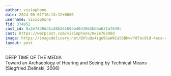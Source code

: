 ```yaml
---
author: visiophone
date: 2024-05-01T16:13:12+0000
username: visiophone
fid: 374952
cast_id: 0x2e7839dd1cd8b26169ea40d3962bbba631a7649c
cast: https://warpcast.com/visiophone/0x2e7839dd
image: https://imagedelivery.net/BXluQx4ige9GuW0Ia56BHw/fd7ec01d-4eca-4ecc-d5f8-755128ab2e00/original
layout: post
---
```

DEEP TIME OF THE MEDIA  
Toward an Archaeology of Hearing and Seeing by Technical Means  
(Siegfried Zielinski, 2006)  

<img src='https://imagedelivery.net/BXluQx4ige9GuW0Ia56BHw/fd7ec01d-4eca-4ecc-d5f8-755128ab2e00/original' alt='' referrerpolicy='no-referrer'/>
<img src='https://imagedelivery.net/BXluQx4ige9GuW0Ia56BHw/9139dba5-7175-4476-546d-b8d7d31e1400/original' alt='' referrerpolicy='no-referrer'/>